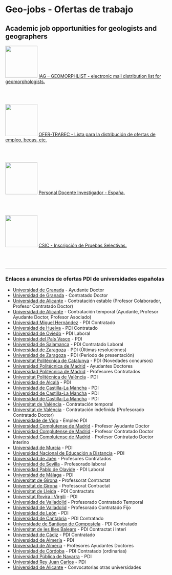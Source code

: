 # Geo-jobs - Ofertas de trabajo

## Academic job opportunities for geologists and geographers

<img src="https://listes.services.cnrs.fr/static-sympa/icons/logo_cnrs.png" alt="" width="100"> [IAG – GEOMORPHLIST - electronic mail distribution list for geomorphologists.](https://listes.services.cnrs.fr/wws/info/geomorph-l)

<br><br>

<img src="https://listserv.rediris.es/images/lgRedIRIS01.png" alt="" width="100"> [OFER-TRABEC - Lista para la distribución de ofertas de empleo, becas, etc.](https://listserv.rediris.es/cgi-bin/wa?A0=ofer-trabec)

<br><br>

<img src="https://secretariageneral.ugr.es/sites/webugr/secretariageneral/public/inline-files/UGR-MARCA-02-color.jpg" alt="" width="100"> [Personal Docente Investigador - España.](https://serviciopdi.ugr.es/contratado/concursopublico/otrasuniversidades/)

<br><br>

<img src="https://ips.redsara.es/IPSC/img/content/logo.png" alt="" width="100"> [CSIC - Inscripción de Pruebas Selectivas.](https://ips.redsara.es/IPSC/secure/buscarConvocatorias?)

<br><br>

---

### Enlaces a anuncios de ofertas PDI de universidades españolas

- [Universidad de Granada](https://serviciopdi.ugr.es/contratado/concursopublico/ayudantedoctor/) - Ayudante Doctor
- [Universidad de Granada](https://serviciopdi.ugr.es/contratado/concursopublico/contratadodoctor/convocatorias.htm#contenido) - Contratado Doctor
- [Universidad de Alicante](https://ssyf.ua.es/es/accesopdi/contratacion-estable/convocatorias-profesorado-contratado-estable-profesor-colaborador-profesor-contratado-doctor.html) - Contratación estable (Profesor Colaborador, Profesor Contratado Doctor)
- [Universidad de Alicante](https://ssyf.ua.es/es/accesopdi/contratacion-temporal/convocatorias-profesorado-contratado-temporal-ayudante-profesor-ayudante-doctor-profesor-asociado.html) - Contratación temporal (Ayudante, Profesor Ayudante Doctor, Profesor Asociado)
- [Universidad Miguel Hernández](https://serviciopdi.umh.es/concursos-acceso/pdi-contratado/) - PDI Contratado
- [Universidad de Huelva](http://www.uhu.es/planificacion_personal_docente/convocatoria_plazas/contratados/contratados.htm) - PDI Contratado
- [Universidad de Oviedo](https://www.uniovi.es/gobiernoservicios/rrhh/convocatorias/laboral) - PDI Laboral
- [Universidad del País Vasco](https://www.ehu.eus/es/web/iip/) - PDI
- [Universidad de Salamanca](https://www.usal.es/concursos-para-la-provision-de-plazas-de-pdi-contratado-laboral) - PDI Contratado Laboral
- [Universidad de Zaragoza](https://recursoshumanos.unizar.es/servicio-pdi/oposiciones-concursos/ultimas-resoluciones) - PDI (Últimas resoluciones)
- [Universidad de Zaragoza](https://recursoshumanos.unizar.es/servicio-pdi/oposiciones-concursos/periodo-presentacion) - PDI (Periodo de presentación)
- [Universitat Politècnica de Catalunya](https://concursospdi.upc.edu/ca/novetats-concursos-pdi) - PDI (Novedades concursos)
- [Universidad Politécnica de Madrid](https://www.upm.es/Personal/PDI/Concursos/ProfesoresContratados/AyudantesDoctores) - Ayudantes Doctores
- [Universidad Politécnica de Madrid](https://www.upm.es/Personal/PDI/Concursos/ProfesoresContratados/ProfesoresContratados) - Profesores Contratados
- [Universitat Politècnica de València](https://www.upv.es/entidades/SRH/pdi/579889normalc.html) - PDI
- [Universidad de Alcalá](https://www.uah.es/es/empleo-publico/PDI/convocatoria/) - PDI
- [Universidad de Castilla-La Mancha](https://convocatorias.rrhh.uclm.es/convocatorias.aspx?t=4_13) - PDI
- [Universidad de Castilla-La Mancha](https://convocatorias.rrhh.uclm.es/convocatorias.aspx?t=5_14) - PDI
- [Universidad de Castilla-La Mancha](https://convocatorias.rrhh.uclm.es/convocatorias.aspx?t=5_15) - PDI
- [Universitat de València](https://www.uv.es/uvweb/servicio-recursos-humanos-pdi/es/seleccion-del-profesorado/personal-contratado/convocatorias-contratacion-temporal-1285902901553.html) - Contratación temporal
- [Universitat de València](https://www.uv.es/uvweb/servicio-recursos-humanos-pdi/es/seleccion-del-profesorado/personal-contratado/convocatorias-contratacion-indefinida-profesorado-contratado-doctor-1285903384920.html) - Contratación indefinida (Profesorado Contratado Doctor)
- [Universidade de Vigo](https://secretaria.uvigo.gal/uv/web/convocatoria/public/categoria/emprego) - Empleo PDI
- [Universidad Complutense de Madrid](https://www.ucm.es/profesor-ayudante-doctor) - Profesor Ayudante Doctor
- [Universidad Complutense de Madrid](https://www.ucm.es/profesor-contratado-doctor) - Profesor Contratado Doctor
- [Universidad Complutense de Madrid](https://www.ucm.es/profesor-contratado-doctor-interino) - Profesor Contratado Doctor Interino
- [Universidad de Murcia](https://convocum.um.es/convocum2/paginas/pdi/listaConvocatorias.seam?cid=26441) - PDI
- [Universidad Nacional de Educación a Distancia](http://portal.uned.es/portal/page?_pageid=93,671025&_dad=portal&_schema=PORTAL) - PDI
- [Universidad de Jaén](https://www.ujaen.es/servicios/servpod/procesos-selectivos-personal-docente-e-investigador/profesores-contratados) - Profesores Contratados
- [Universidad de Sevilla](https://docentes.us.es/index.php?page=pdi/empleo_publico_ajax&etiqueta=Profesorado%20laboral) - Profesorado laboral
- [Universidad Pablo de Olavide](https://www.upo.es/rr-hh/pdi/convocatorias/laboral/) - PDI Laboral
- [Universidad de Málaga](https://www.uma.es/personal-docente-e-investigador/cms/menu/seleccion-pdi/concursos-plazas-de-pdi/?set_language=es) - PDI
- [Universitat de Girona](https://www.udg.edu/ca/coneix/treballa-a-la-udg/personal-docent-i-investigador/convocatoria-de-places-de-professorat-contractat/detall-noticies/eventid/16515) - Professorat Contractat
- [Universitat de Girona](https://www.udg.edu/ca/coneix/treballa-a-la-udg/personal-docent-i-investigador/convocatoria-de-places-de-professorat-contractat/detall-noticies/eventid/16348) - Professorat Contractat
- [Universitat de Lleida](http://www.udl.cat/ca/serveis/personal/PDI/Concursos/Contractats/) - PDI Contractats
- [Universitat Rovira i Virgili](https://seuelectronica.urv.cat/treballar-a-la-urv/convocatories-pdi/#ancora62) - PDI
- [Universidad de Valladolid](https://www.uva.es/export/sites/uva/7.comunidaduniversitaria/7.01.pdi/7.01.07.convocatoriasplazaspdi/7.01.07.03.profesoradocontratadotemporal/index.html) - Profesorado Contratado Temporal
- [Universidad de Valladolid](https://www.uva.es/export/sites/uva/7.comunidaduniversitaria/7.01.pdi/7.01.07.convocatoriasplazaspdi/7.01.07.02.profesoradocontratadofijo/index.html) - Profesorado Contratado Fijo
- [Universidad de León](https://www.unileon.es/actualidad/convocatorias) - PDI
- [Universidad de Cantabria](https://web.unican.es/unidades/serviciopdiretribuciones/convocatorias/pdi-contratado) - PDI Contratado
- [Universidade de Santiago de Compostela](https://www.usc.es/gl/servizos/profesorado/Prazas-PDI/contratados.html) - PDI Contratado
- [Universitat de les Illes Balears](https://seu.uib.cat/es/Convocatories/PDI/PDI-contractat-i-interi/) - PDI Contractat i Interí
- [Universidad de Cádiz](https://personal.uca.es/convocatorias-de-pdi-contratado/) - PDI Contratado
- [Universidad de Almería](https://www.ual.es/index.php?cID=82782) - PDI
- [Universidad de Almería](https://www.ual.es/universidad/serviciosgenerales/recursoshumanos/convocatorias/personal-docente-e-investigador-laboral/profesores-ayudantes-doctores) - Profesores Ayudantes Doctores
- [Universidad de Córdoba](https://www.uco.es/gestion/laboral/convocatorias-de-empleo/pdi-contratado-ordinarias) - PDI Contratado (ordinarias)
- [Universidad Pública de Navarra](https://sedeelectronica.unavarra.es/sede/tablon-electronico/empleo-publico/convocatorias-pdi?submenu=yes) - PDI
- [Universidad Rey Juan Carlos](https://www.urjc.es/empleo-publico#personal-docente-e-investigador-p-d-i) - PDI
- [Universidad de Alicante](https://ssyf.ua.es/es/accesopdi/convocatorias-otras-universidades.html) - Convocatorias otras universidades
